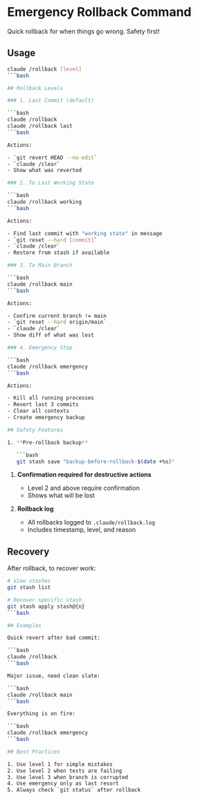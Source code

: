 # Emergency Rollback Command

Quick rollback for when things go wrong. Safety first!

## Usage

```bash
claude /rollback [level]
```bash

## Rollback Levels

### 1. Last Commit (default)

```bash
claude /rollback
claude /rollback last
```bash

Actions:

- `git revert HEAD --no-edit`
- `claude /clear`
- Show what was reverted

### 2. To Last Working State

```bash
claude /rollback working
```bash

Actions:

- Find last commit with "working state" in message
- `git reset --hard [commit]`
- `claude /clear`
- Restore from stash if available

### 3. To Main Branch

```bash
claude /rollback main
```bash

Actions:

- Confirm current branch != main
- `git reset --hard origin/main`
- `claude /clear`
- Show diff of what was lost

### 4. Emergency Stop

```bash
claude /rollback emergency
```bash

Actions:

- Kill all running processes
- Revert last 3 commits
- Clear all contexts
- Create emergency backup

## Safety Features

1. **Pre-rollback backup**

   ```bash
   git stash save "backup-before-rollback-$(date +%s)"
   ```

1. **Confirmation required for destructive actions**
   - Level 2 and above require confirmation
   - Shows what will be lost

2. **Rollback log**
   - All rollbacks logged to `.claude/rollback.log`
   - Includes timestamp, level, and reason

## Recovery

After rollback, to recover work:

```bash
# View stashes
git stash list

# Recover specific stash
git stash apply stash@{n}
```bash

## Examples

Quick revert after bad commit:

```bash
claude /rollback
```bash

Major issue, need clean slate:

```bash
claude /rollback main
```bash

Everything is on fire:

```bash
claude /rollback emergency
```bash

## Best Practices

1. Use level 1 for simple mistakes
2. Use level 2 when tests are failing
3. Use level 3 when branch is corrupted
4. Use emergency only as last resort
5. Always check `git status` after rollback
